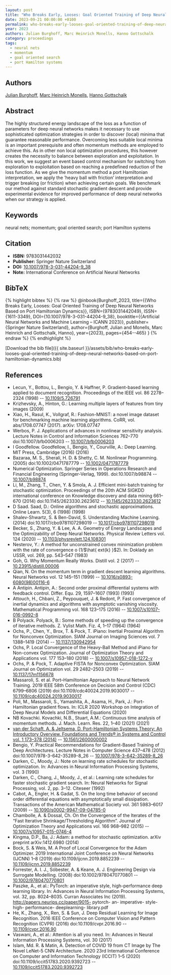 ```yaml
---
layout: post
title: "Who Breaks Early, Looses: Goal Oriented Training of Deep Neural Networks Based on Port Hamiltonian Dynamics"
date: 2023-09-21 00:00:00 +0100
permalink: who-breaks-early-looses-goal-oriented-training-of-deep-neural-networks-based-on-port-hamiltonian-dynamics
year: 2023
authors: Julian Burghoff, Marc Heinrich Monells, Hanno Gottschalk
category: proceedings
tags:
  - neural nets
  - momentum
  - goal oriented search
  - port Hamilton systems
---
```

 
## Authors
[Julian Burghoff](authors/julian-burghoff), [Marc Heinrich Monells](authors/marc-heinrich-monells), [Hanno Gottschalk](authors/hanno-gottschalk)
 
## Abstract
The highly structured energy landscape of the loss as a function of parameters for deep neural networks makes it necessary to use sophisticated optimization strategies in order to discover (local) minima that guarantee reasonable performance. Overcoming less suitable local minima is an important prerequisite and often momentum methods are employed to achieve this. As in other non local optimization procedures, this however creates the necessity to balance between exploration and exploitation. In this work, we suggest an event based control mechanism for switching from exploration to exploitation based on reaching a predefined reduction of the loss function. As we give the momentum method a port Hamiltonian interpretation, we apply the ’heavy ball with friction’ interpretation and trigger breaking (or friction) when achieving certain goals. We benchmark our method against standard stochastic gradient descent and provide experimental evidence for improved performance of deep neural networks when our strategy is applied.
 
## Keywords
neural nets; momentum; goal oriented search; port Hamilton systems
 
## Citation
- **ISBN:** 9783031442032
- **Publisher:** Springer Nature Switzerland
- **DOI:** [10.1007/978-3-031-44204-9_38](https://doi.org/10.1007/978-3-031-44204-9_38)
- **Note:** International Conference on Artificial Neural Networks
 
## BibTeX
{% highlight bibtex %}
{% raw %}
@inbook{Burghoff_2023,
  title={{Who Breaks Early, Looses: Goal Oriented Training of Deep Neural Networks Based on Port Hamiltonian Dynamics}},
  ISBN={9783031442049},
  ISSN={1611-3349},
  DOI={10.1007/978-3-031-44204-9_38},
  booktitle={{Artificial Neural Networks and Machine Learning – ICANN 2023}},
  publisher={Springer Nature Switzerland},
  author={Burghoff, Julian and Monells, Marc Heinrich and Gottschalk, Hanno},
  year={2023},
  pages={454--465}
}
{% endraw %}
{% endhighlight %}
 
[Download the bib file]({{ site.baseurl }}/assets/bib/who-breaks-early-looses-goal-oriented-training-of-deep-neural-networks-based-on-port-hamiltonian-dynamics.bib)
 
## References
- Lecun, Y., Bottou, L., Bengio, Y. & Haffner, P. Gradient-based learning applied to document recognition. Proceedings of the IEEE vol. 86 2278–2324 (1998) -- [10.1109/5.726791](https://doi.org/10.1109/5.726791)
- Krizhevsky, A., Hinton, G.: Learning multiple layers of features from tiny images (2009)
- Xiao, H., Rasul, K., Vollgraf, R.: Fashion-MNIST: a novel image dataset for benchmarking machine learning algorithms. CoRR, vol. abs/1708.07747 (2017). arXiv: 1708.07747
- Werbos, P. J. Applications of advances in nonlinear sensitivity analysis. Lecture Notes in Control and Information Sciences 762–770 doi:10.1007/bfb0006203 -- [10.1007/bfb0006203](https://doi.org/10.1007/bfb0006203)
- I Goodfellow. Goodfellow, I., Bengio, Y., Courville, A.: Deep Learning. MIT Press, Cambridge (2016) (2016)
- Bazaraa, M. S., Sherali, H. D. & Shetty, C. M. Nonlinear Programming. (2005) doi:10.1002/0471787779 -- [10.1002/0471787779](https://doi.org/10.1002/0471787779)
- Numerical Optimization. Springer Series in Operations Research and Financial Engineering (Springer-Verlag, 1999). doi:10.1007/b98874 -- [10.1007/b98874](https://doi.org/10.1007/b98874)
- Li, M., Zhang, T., Chen, Y. & Smola, A. J. Efficient mini-batch training for stochastic optimization. Proceedings of the 20th ACM SIGKDD international conference on Knowledge discovery and data mining 661–670 (2014) doi:10.1145/2623330.2623612 -- [10.1145/2623330.2623612](https://doi.org/10.1145/2623330.2623612)
- D Saad. Saad, D.: Online algorithms and stochastic approximations. Online Learn. 5(3), 6 (1998) (1998)
- Shalev-Shwartz, S. & Ben-David, S. Understanding Machine Learning. (2014) doi:10.1017/cbo9781107298019 -- [10.1017/cbo9781107298019](https://doi.org/10.1017/cbo9781107298019)
- Becker, S., Zhang, Y. & Lee, A. A. Geometry of Energy Landscapes and the Optimizability of Deep Neural Networks. Physical Review Letters vol. 124 (2020) -- [10.1103/physrevlett.124.108301](https://doi.org/10.1103/physrevlett.124.108301)
- Nesterov, Y.: A method for unconstrained convex minimization problem with the rate of convergence o (1/$\hat{	ext{k} }$2). In: Doklady an USSR, vol. 269, pp. 543–547 (1983)
- Goh, G. Why Momentum Really Works. Distill vol. 2 (2017) -- [10.23915/distill.00006](https://doi.org/10.23915/distill.00006)
- Qian, N. On the momentum term in gradient descent learning algorithms. Neural Networks vol. 12 145–151 (1999) -- [10.1016/s0893-6080(98)00116-6](https://doi.org/10.1016/s0893-6080(98)00116-6)
- A Antipin. Antipin, A.: Second order proximal differential systems with feedback control. Differ. Equ. 29, 1597–1607 (1993) (1993)
- Attouch, H., Chbani, Z., Peypouquet, J. & Redont, P. Fast convergence of inertial dynamics and algorithms with asymptotic vanishing viscosity. Mathematical Programming vol. 168 123–175 (2016) -- [10.1007/s10107-016-0992-8](https://doi.org/10.1007/s10107-016-0992-8)
- B Polyack. Polyack, B.: Some methods of speeding up the convergence of iterative methods. Z. Vylist Math. Fiz. 4, 1–17 (1964) (1964)
- Ochs, P., Chen, Y., Brox, T. & Pock, T. iPiano: Inertial Proximal Algorithm for Nonconvex Optimization. SIAM Journal on Imaging Sciences vol. 7 1388–1419 (2014) -- [10.1137/130942954](https://doi.org/10.1137/130942954)
- Ochs, P. Local Convergence of the Heavy-Ball Method and iPiano for Non-convex Optimization. Journal of Optimization Theory and Applications vol. 177 153–180 (2018) -- [10.1007/s10957-018-1272-y](https://doi.org/10.1007/s10957-018-1272-y)
- Ochs, P. & Pock, T. Adaptive FISTA for Nonconvex Optimization. SIAM Journal on Optimization vol. 29 2482–2503 (2019) -- [10.1137/17m1156678](https://doi.org/10.1137/17m1156678)
- Massaroli, S. et al. Port–Hamiltonian Approach to Neural Network Training. 2019 IEEE 58th Conference on Decision and Control (CDC) 6799–6806 (2019) doi:10.1109/cdc40024.2019.9030017 -- [10.1109/cdc40024.2019.9030017](https://doi.org/10.1109/cdc40024.2019.9030017)
- Poli, M., Massaroli, S., Yamashita, A., Asama, H., Park, J.: Port-Hamiltonian gradient flows. In: ICLR 2020 Workshop on Integration of Deep Neural Models and Differential Equations (2020)
- NB Kovachki. Kovachki, N.B., Stuart, A.M.: Continuous time analysis of momentum methods. J. Mach. Learn. Res. 22, 1–40 (2021) (2021)
- [van der Schaft, A. & Jeltsema, D. Port-Hamiltonian Systems Theory: An Introductory Overview. Foundations and Trends® in Systems and Control vol. 1 173–378 (2014)](port-hamiltonian-systems-theory-an-introductory-overview) -- [10.1561/2600000002](https://doi.org/10.1561/2600000002)
- Bengio, Y. Practical Recommendations for Gradient-Based Training of Deep Architectures. Lecture Notes in Computer Science 437–478 (2012) doi:10.1007/978-3-642-35289-8_26 -- [10.1007/978-3-642-35289-8_26](https://doi.org/10.1007/978-3-642-35289-8_26)
- Darken, C., Moody, J.: Note on learning rate schedules for stochastic optimization. In: Advances in Neural Information Processing Systems, vol. 3 (1990)
- Darken, C., Chang, J., Moody, J., et al.: Learning rate schedules for faster stochastic gradient search. In: Neural Networks for Signal Processing, vol. 2, pp. 3–12. Citeseer (1992)
- Cabot, A., Engler, H. & Gadat, S. On the long time behavior of second order differential equations with asymptotically small dissipation. Transactions of the American Mathematical Society vol. 361 5983–6017 (2009) -- [10.1090/s0002-9947-09-04785-0](https://doi.org/10.1090/s0002-9947-09-04785-0)
- Chambolle, A. & Dossal, Ch. On the Convergence of the Iterates of the “Fast Iterative Shrinkage/Thresholding Algorithm”. Journal of Optimization Theory and Applications vol. 166 968–982 (2015) -- [10.1007/s10957-015-0746-4](https://doi.org/10.1007/s10957-015-0746-4)
- Kingma, D.P., Ba, J.: Adam: a method for stochastic optimization. arXiv preprint arXiv:1412.6980 (2014)
- Bock, S. & Weis, M. A Proof of Local Convergence for the Adam Optimizer. 2019 International Joint Conference on Neural Networks (IJCNN) 1–8 (2019) doi:10.1109/ijcnn.2019.8852239 -- [10.1109/ijcnn.2019.8852239](https://doi.org/10.1109/ijcnn.2019.8852239)
- Forrester, A. I. J., Sóbester, A. & Keane, A. J. Engineering Design via Surrogate Modelling. (2008) doi:10.1002/9780470770801 -- [10.1002/9780470770801](https://doi.org/10.1002/9780470770801)
- Paszke, A., et al.: PyTorch: an imperative style, high-performance deep learning library. In: Advances in Neural Information Processing Systems, vol. 32, pp. 8024–8035. Curran Associates Inc (2019). http://papers.neurips.cc/paper/9015- pytorch- an- imperative- style- high- performance- deeplearning- library.pdf
- He, K., Zhang, X., Ren, S. & Sun, J. Deep Residual Learning for Image Recognition. 2016 IEEE Conference on Computer Vision and Pattern Recognition (CVPR) (2016) doi:10.1109/cvpr.2016.90 -- [10.1109/cvpr.2016.90](https://doi.org/10.1109/cvpr.2016.90)
- Vaswani, A., et al.: Attention is all you need. In: Advances in Neural Information Processing Systems, vol. 30 (2017)
- Islam, Md. R. & Matin, A. Detection of COVID 19 from CT Image by The Novel LeNet-5 CNN Architecture. 2020 23rd International Conference on Computer and Information Technology (ICCIT) 1–5 (2020) doi:10.1109/iccit51783.2020.9392723 -- [10.1109/iccit51783.2020.9392723](https://doi.org/10.1109/iccit51783.2020.9392723)

